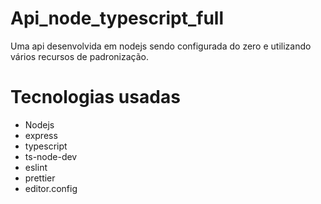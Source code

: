 # Api_node_typescript_full
Uma api desenvolvida em nodejs sendo configurada do zero e utilizando vários recursos de padronização.

# Tecnologias usadas
 
 * Nodejs
 * express
 * typescript
 * ts-node-dev
 * eslint
 * prettier
 * editor.config

